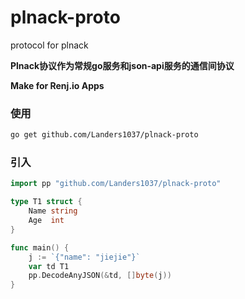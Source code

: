 # plnack-proto
protocol for plnack

**Plnack协议作为常规go服务和json-api服务的通信间协议**

**Make for Renj.io Apps**

### 使用

```bash
go get github.com/Landers1037/plnack-proto
```

### 引入

```go
import pp "github.com/Landers1037/plnack-proto"

type T1 struct {
	Name string
	Age  int
}

func main() {
    j := `{"name": "jiejie"}`
	var td T1
    pp.DecodeAnyJSON(&td, []byte(j))
}
```

